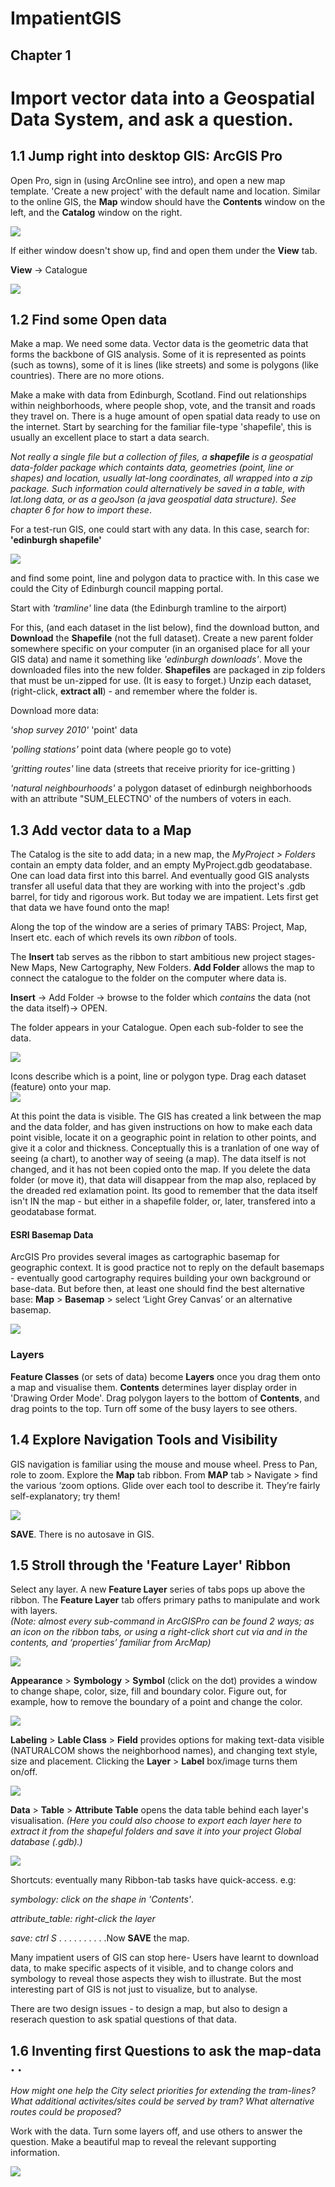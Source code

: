 # ImpatientGIS

## Chapter 1
# Import vector data into a Geospatial Data System, and ask a question.

## 1.1 Jump right into desktop GIS: ArcGIS Pro

Open Pro, sign in (using ArcOnline see intro), and open a new map template. 'Create a new project' with the default name and location. Similar to the online GIS, the **Map** window should have the **Contents** window on the left, and the **Catalog** window on the right.

![](./SHOTS1/1b_empty.jpg)

If either window doesn't show up, find and open them under the **View** tab.

**View** -> Catalogue

![](./SHOTS1/1b_catalogue.jpg)

## 1.2 Find some Open data

Make a map. We need some data.
Vector data is the geometric data that forms the backbone of GIS analysis. Some of it is represented as points (such as towns), some of it is lines (like streets) and some is polygons (like countries). There are no more otions.

Make a make with data from Edinburgh, Scotland. Find out relationships within neighborhoods, where people shop, vote, and the transit and roads they travel on.  There is a huge amount of open spatial data ready to use on the internet. Start by searching for the familiar file-type 'shapefile', this is usually an excellent place to start a data search. 

*Not really a single file but a collection of files, a **shapefile** is a geospatial data-folder package which containts data, geometries (point, line or shapes) and location, usually lat-long coordinates, all wrapped into a zip package. Such information could alternatively be saved in a table, with lat.long data, or as a geoJson (a java geospatial data structure). See chapter 6 for how to import these*.  

For a test-run GIS, one could start with any data. In this case, search for:
**'edinburgh shapefile'**

![](SHOTS1/edinShape.png)

and find some point, line and polygon data to practice with. In this case we could the City of Edinburgh council mapping portal. 

Start with *'tramline'* line data (the Edinburgh tramline to the airport)

For this, (and each dataset in the list below), find the download button, and **Download** the **Shapefile** (not the full dataset). Create a new parent folder somewhere specific on your computer (in an organised place for all your GIS data) and name it something like *'edinburgh downloads'*.  Move the downloaded files into the new folder.  **Shapefiles** are packaged in zip folders that must be un-zipped for use. (It is easy to forget.) Unzip each dataset, (right-click, **extract all**) - and remember where the folder is.

Download more data:

*'shop survey 2010'* 'point' data  

*'polling stations'*  point data (where people go to vote) 

*'gritting routes'* line data (streets that receive priority for ice-gritting )

*'natural neighbourhoods'* a polygon dataset of edinburgh neighborhoods with an attribute "SUM_ELECTNO' of the numbers of voters in each. 

## 1.3 Add vector data to a Map

The Catalog is the site to add data; in a new map, the *MyProject > Folders* contain an empty data folder, and an empty MyProject.gdb geodatabase.  One can load data first into this barrel.  And eventually good GIS analysts transfer all useful data that they are working with  into the project's .gdb barrel, for tidy and rigorous work. But today we are impatient. Lets first get that data we have found onto the map! 

Along the top of the window are a series of primary TABS: Project, Map, Insert etc. each of which revels its own *ribbon* of tools.  

The **Insert** tab serves as the ribbon to start ambitious new project stages- New Maps, New Cartography, New Folders. 
 **Add Folder** allows the map to connect the catalogue to the folder on the computer where data is. 

**Insert** -> Add Folder -> browse to the folder which *contains* the data (not the data itself)-> OPEN. 

The folder appears in your Catalogue. Open each sub-folder to see the data.

![](SHOTS1/dataList.png)

Icons describe which is a point, line or polygon type.  Drag each dataset (feature) onto your map.  
![](SHOTS1/ScreenAdd.png)

At this point the data is visible. The GIS has created a link between the map and the data folder, and has given instructions on how to make each data point visible, locate it on a geographic point in relation to other points, and give it a color and thickness.  Conceptually this is a tranlation of one way of seeing (a chart), to another way of seeing (a map). The data itself is not changed, and it has not been copied onto the map.  If you delete the data folder (or move it), that data will disappear from the map also, replaced by the dreaded red exlamation point. Its good to remember that the data itself isn't IN the map - but either in a shapefile folder, or, later, transfered into a geodatabase format. 

#### ESRI Basemap Data
ArcGIS Pro provides several images as cartographic basemap for geographic context.  It is good practice not to reply on the default basemaps - eventually good cartography requires building your own background or base-data. But before then, at least one should find the best alternative base:   **Map**  > **Basemap** >  select ‘Light Grey Canvas’ or an alternative basemap.

![](SHOTS1/basemap.png) 

### Layers 
**Feature Classes** (or sets of data) become **Layers** once you drag them onto a map and visualise them. **Contents** determines layer display order in 'Drawing Order Mode'.  Drag polygon layers to the bottom of **Contents**, and drag points to the top. Turn off some of the busy layers to see others. 

## 1.4 Explore Navigation Tools and Visibility 
GIS navigation is familiar using the mouse and mouse wheel.  Press to Pan, role to zoom. Explore the **Map** tab ribbon.  From **MAP** tab > Navigate > find the various ‘zoom options.  Glide over each tool to describe it.  They’re fairly self-explanatory; try them!

![](SHOTS1/explore.png) 

**SAVE**. There is no autosave in GIS.

## 1.5 Stroll through the 'Feature Layer' Ribbon

Select any layer.  A new **Feature Layer** series of tabs pops up above the ribbon. The **Feature Layer** tab offers primary paths to manipulate and work with layers.  
*(Note: almost every sub-command in ArcGISPro can be found 2 ways; as an icon on the ribbon tabs, or using a right-click short cut via and in the contents, and ‘properties’ familiar from ArcMap)*

![](SHOTS1/FeatureLayer.png)

**Appearance** > **Symbology** > **Symbol** (click on the dot) provides a window to change shape, color, size, fill and boundary color. Figure out, for example, how to remove the boundary of a point and change the color.

![](SHOTS1/ChangeColor.png)

**Labeling** > **Lable Class** > **Field** provides options for making text-data visible (NATURALCOM shows the neighborhood names), and changing text style, size and placement. Clicking the **Layer** > **Label** box/image turns them on/off.

![](SHOTS1/AddLables.png)

**Data** > **Table** > **Attribute  Table** opens the data table behind each layer's visualisation. *(Here you could also choose to export each layer here to extract it from the shapeful folders and save it into your project Global database (.gdb).)*

![](SHOTS1/DataAttribute.png)

Shortcuts: eventually many Ribbon-tab tasks have quick-access. e.g:

*symbology: click on the shape in 'Contents'*. 

*attribute_table: right-click the layer*

*save: ctrl S*   . . . . . . . . . .Now **SAVE** the map.

Many impatient users of GIS can stop here- Users have learnt to download data, to make specific aspects of it visible, and to change colors and symbology to reveal those aspects they wish to illustrate. But the most interesting part of GIS is not just to visualize, but to analyse. 

There are two design issues - to design a map, but also to design a reserach question to ask spatial questions of that data. 

## 1.6 Inventing first Questions to ask the map-data . .

*How might one help the City select priorities for extending the tram-lines? What additional activites/sites could be served by tram? What alternative routes could be proposed?*

Work with the data. Turn some layers off, and use others to answer the question.  Make a beautiful map to reveal the relevant supporting information.

![](SHOTS1/TramLine.png)